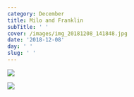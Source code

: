 ```yaml
---
category: December
title: Milo and Franklin
subTitle: ' '
cover: /images/img_20181208_141848.jpg
date: '2018-12-08'
day: ' '
slug: ' '
---
```

![](/images/img_20181208_141848.jpg)

![](/images/img_20181208_140801.jpg)
